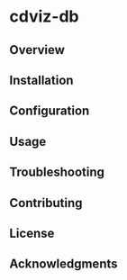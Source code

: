 # cdviz-db

## Overview

## Installation

## Configuration

## Usage

## Troubleshooting

## Contributing

## License

## Acknowledgments
